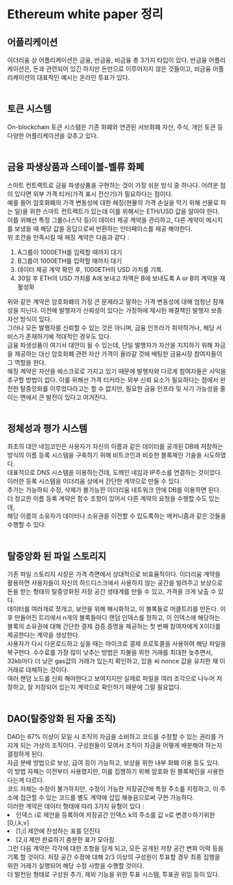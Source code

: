 <h1>Ethereum white paper 정리</h1>
<h2>어플리케이션</h2>
이더리움 상 어플리케이션은 금융, 반금융, 비금융 총 3가지 타입이 있다. 반금융 어플리케이션은, 돈과 관련되어 있긴 하지만 돈만으로 이루어지지 않은 것들이고, 비금융 어플리케이션의 대표적인 예시는 온라인 투표가 있다.</br>
</br>

<h2>토큰 시스템</h2>
On-blockchain 토큰 시스템은 기존 화폐와 연관된 서브화폐 자산, 주식, 개인 토큰 등 다양한 어플리케이션을 갖추고 있다.</br>
</br>

<h2>금융 파생상품과 스테이블-벨류 화폐</h2>
스마트 컨트랙트로 금융 파생상품을 구현하는 것이 가장 쉬운 방식 중 하나다. 어려운 점이 있다면 외부 가격 티커(가격 표시 전산기)가 필요하다는 점이다.</br>
예를 들어 암호화폐의 가격 변동성에 대한 헤징(현물의 가격 손실을 막기 위해 선물로 파는 일)을 위한 스마트 컨트랙트가 있는데 이를 위해서는 ETH/USD 값을 알아야 한다.</br>
이를 위해선 특정 그룹(나스닥 등)이 데이터 제공 계약을 관리하고, 다른 계약이 메시지를 보냈을 때 해당 값을 응답으로써 반환하는 인터페이스를 제공 해야한다.</br>
위 조건을 만족시킬 때 헤징 계약은 다음과 같다 : </br>
<ol>
  <li>A그룹이 1000ETH를 입력할 때까지 대기</li>
  <li>B그룹이 1000ETH를 입력할 때까지 대기</li>
  <li>데이터 제공 계약 확인 후, 1000ETH의 USD 가치를 기록.</li>
  <li>30일 후 ETH의 USD 가치를 A에 보내고 차액은 B에 보내도록 A or B의 계약을 재활성화</li>
</ol>
위와 같은 계약은 암호화폐의 가장 큰 문제라고 말하는 가격 변동성에 대해 엄청난 잠재성을 지닌다. 이전에 발행자가 신뢰성이 있다는 가정하에 제시된 해결책인 발행자 보증 자산 방식이 있다.</br>
그러나 모든 발행자를 신뢰할 수 있는 것은 아니며, 금융 인프라가 취약하거나, 해당 서비스가 존재하기에 적대적인 경우도 있다.</br>
금융 파생상품이 여기서 대안이 될 수 있는데, 단일 발행자가 자산을 지지하기 위해 자금을 제공하는 대신 암호화폐 관련 자산 가격이 올라갈 것에 배팅한 금융시장 참여자들이 그 역할을 한다.</br>
헤징 계약은 자산을 에스크로로 가지고 있기 때문에 발행자와 다르게 참여자들은 사익을 추구할 방법이 없다. 이를 위해선 가격 티커라는 외부 신뢰 요소가 필요하다는 점에서 완전한 탈중앙화를 이루었다라고는 할 수 없지만, 필요한 금융 인프라 및 사기 가능성을 줄이는 면에서 큰 발전이 있다고 여겨진다.</br>
</br>

<h2>정체성과 평가 시스템</h2>
최초의 대안 네임코인은 사용자가 자신의 이름과 같은 데이터를 공개된 DB에 저장하는 방식의 이름 등록 시스템을 구축하기 위해 비트코인과 비슷한 블록체인 기술을 시도하였다.</br>
대표적으로 DNS 시스템을 이용하는건데, 도메인 네임과 IP주소를 연결하는 것이었다. 이러한 등록 시스템을 이더리움 상에서 간단한 계약으로 만들 수 있다.</br>
추가는 가능하되 수정, 삭제가 불가능한 이더리움 네트워크 안에 DB를 이용하면 된다. 더 정교한 이름 등록 계약은 함수 조항이 있어서 다른 계약의 요청을 수행할 수도 있는데, </br>
해당 이름의 소유자가 데이터나 소유권을 이전할 수 있도록하는 메커니즘과 같은 것들을 수행할 수 있다.</br>
</br>

<h2>탈중앙화 된 파일 스토리지</h2>
기존 파일 스토리지 시장은 가격 측면에서 상대적으로 비효율적이다. 이더리움 계약을 활용하면 사용자들이 자신의 하드디스크에서 사용하지 않는 공간을 빌려주고 보상으로 돈을 받는 형태의 탈중앙화된 저장 공간 생태계를 만들 수 있고, 가격을 크게 낮출 수 있다.</br>
데이터를 여러개로 쪼개고, 보안을 위해 해시화하고, 이 블록들로 머클트리를 만든다. 이후 만들어진 트리에서 n개의 블록들마다 랜덤 인덱스를 정하고, 이 인덱스에 해당하는 블록의 소유권에 대해 간단한 결제 검증 증명을 제공하는 첫 번째 참여자에게 X이더를 제공한다는 계약을 생성한다.</br>
사용자가 다시 다운로드하고 싶을 때는 마이크로 결제 프로토콜을 사용하여 해당 파일을 복구한다. 수수료를 가장 많이 낮추는 방법은 지불을 위한 거래를 최대한 늦추면서, 32kb마다 더 낮은 gas값의 거래가 있는지 확인하고, 있을 씨 nonce 값을 유지한 채 이 거래로 대체하는 것이다.</br>
여러 랜덤 노드를 신뢰 해야한다고 보여지지만 실제로 파일을 여러 조각으로 나누어 저장하고, 잘 저장되어 있는지 계약으로 확인하기 때문에 그럴 필요없다.</br>
</br>

<h2>DAO(탈중앙화 된 자율 조직)</h2>
DAO는 67% 이상이 모일 시 조직의 자금을 소비하고 코드를 수정할 수 있는 권리를 가지게 되는 가상의 조직이다. 구성원들이 모여서 조직이 자금을 어떻게 배분해야 하는지 결정하게 된다.</br>
자금 분배 방법으로 보상, 급여 등이 가능하고, 보상을 위한 내부 화폐 이용 등도 있다. 이 방법 자체는 이전부터 사용했지만, 이를 집행하기 위해 암호화 된 블록체인을 사용한다는게 다르다.</br>
코드 자체는 수정이 불가하지만, 수정이 가능한 저장공간에 특정 주소를 지정하고, 이 주소에 접근할 수 있는 코드를 별도 계약에 삽입 해놓음으로써 구현 가능하다.</br>
이러한 계약은 데이터 형태에 따라 3가지 유형이 있다 : </br>
<li>인덱스 i로 제안을 등록하여 저장공간 인덱스 k의 주소를 값 v로 변경ㅇ하기위한 [0,i,k,v]</li>
<li>[1,i] 제안에 찬성하는 표를 던진다</li>
<li>[2,i] 제안 완료하기 충분한 표가 모아짐</li>
그런 다음 계약은 각각에 대한 조항을 담게 되고, 모든 공개된 저장 공간 변화 이력 등을 기록 할 것이다. 저장 공간 수정에 대해 2/3 이상의 구성원이 투표할 경우 최종 집행을 위한 거래가 실행되어 해당 수정 사항을 수행할 것이다.</br>
더 발전된 형태로 구성원 추가, 제외 기능을 위한 투표 시스템, 투표권 위임 등이 있다.</br>
</br>
